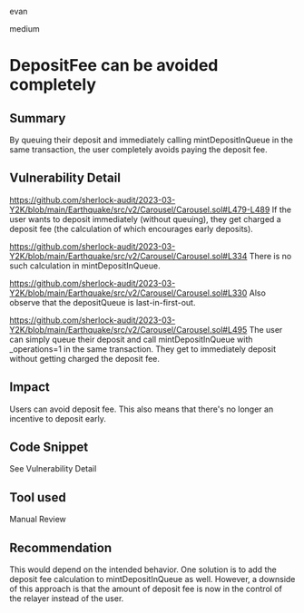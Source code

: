 evan

medium

# DepositFee can be avoided completely

## Summary
By queuing their deposit and immediately calling mintDepositInQueue in the same transaction, the user completely avoids paying the deposit fee.

## Vulnerability Detail
https://github.com/sherlock-audit/2023-03-Y2K/blob/main/Earthquake/src/v2/Carousel/Carousel.sol#L479-L489
If the user wants to deposit immediately (without queuing), they get charged a deposit fee (the calculation of which encourages early deposits).

https://github.com/sherlock-audit/2023-03-Y2K/blob/main/Earthquake/src/v2/Carousel/Carousel.sol#L334
There is no such calculation in mintDepositInQueue.

https://github.com/sherlock-audit/2023-03-Y2K/blob/main/Earthquake/src/v2/Carousel/Carousel.sol#L330
Also observe that the depositQueue is last-in-first-out.

https://github.com/sherlock-audit/2023-03-Y2K/blob/main/Earthquake/src/v2/Carousel/Carousel.sol#L495
The user can simply queue their deposit and call mintDepositInQueue with _operations=1 in the same transaction. They get to immediately deposit without getting charged the deposit fee.

## Impact
Users can avoid deposit fee. This also means that there's no longer an incentive to deposit early.

## Code Snippet
See Vulnerability Detail

## Tool used

Manual Review

## Recommendation
This would depend on the intended behavior. One solution is to add the deposit fee calculation to mintDepositInQueue as well. However, a downside of this approach is that the amount of deposit fee is now in the control of the relayer instead of the user.
